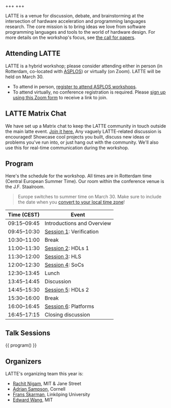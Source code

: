 +++
+++

LATTE is a venue for discussion, debate, and brainstorming at the intersection of hardware acceleration and programming languages research. The core mission is to bring ideas we love from software programming languages and tools to the world of hardware design. For more details on the workshop's focus, see [the call for papers][cfp].

## Attending LATTE

LATTE is a hybrid workshop; please consider attending either in person (in Rotterdam, co-located with [ASPLOS][]) or virtually (on Zoom). LATTE will be held on March 30.

* To attend in person, [register to attend ASPLOS workshops][asplos-reg].
* To attend virtually, no conference registration is required. Please [sign up using this Zoom form][zoom] to receive a link to join.

[asplos-reg]: https://www.asplos-conference.org/asplos2025/registration/
[zoom]: https://cornell.zoom.us/meeting/register/UfYN6ksoTLSbmm7gO1ApOA

## LATTE Matrix Chat

We have set up a Matrix chat to keep the LATTE community in touch outside the
main latte event. [Join it here.][matrix] Any vaguely LATTE-related discussion
is encouraged! Showcase cool projects you built, discuss new ideas or problems
you've run into, or just hang out with the community.
We'll also use this for real-time communication during the workshop.

## Program

Here's the schedule for the workshop.
All times are in Rotterdam time (Central European Summer Time).
Our room within the conference venue is the J.F. Staalroom.

> Europe switches to summer time on March 30. Make sure to include the date when you [convert to your local time zone][tz]!

[tz]: https://everytimezone.com/s/03531c7a

|Time (CEST) | Event |
|------------|-------|
| 09:15–09:45 | Introductions and Overview |
| 09:45–10:30 | [Session 1](#session-1): Verification |
| 10:30–11:00 | Break |
| 11:00–11:30 | [Session 2](#session-2): HDLs 1 |
| 11:30–12:00 | [Session 3](#session-3): HLS |
| 12:00–12:30 | [Session 4](#session-4): SoCs |
| 12:30–13:45 | Lunch |
| 13:45–14:45 | Discussion |
| 14:45–15:30 | [Session 5](#session-5): HDLs 2 |
| 15:30–16:00 | Break |
| 16:00–16:45 | [Session 6](#session-6): Platforms |
| 16:45–17:15 | Closing discussion |

## Talk Sessions

{{ program() }}


## Organizers

LATTE's organizing team this year is:

* [Rachit Nigam](https://rachit.pl), MIT & Jane Street
* [Adrian Sampson](https://www.cs.cornell.edu/~asampson/), Cornell
* [Frans Skarman](https://liu.se/en/employee/frask53), Linköping University
* [Edward Wang](https://edwardw.compdigitec.com/), MIT

[hotcrp]: https://latte.cs.cornell.edu/
[snapl]: http://cs.brown.edu/~sk/Memos/Conference-Discussion-Format/
[sigplanconf]: https://www.acm.org/binaries/content/assets/publications/consolidated-tex-template/acmart.pdf
[format-example]: https://github.com/cucapra/latte23/tree/main/camera-ready
[latte-21]: https://capra.cs.cornell.edu/latte21/
[latte-22]: https://capra.cs.cornell.edu/latte22/
[latte-23]: https://capra.cs.cornell.edu/latte23/
[latte-24]: https://capra.cs.cornell.edu/latte24/

[cfp]: @/cfp.md
[asplos]: https://www.asplos-conference.org/asplos2025/
[matrix]: https://matrix.to/#/#latte-chat:fossi-foundation.org
